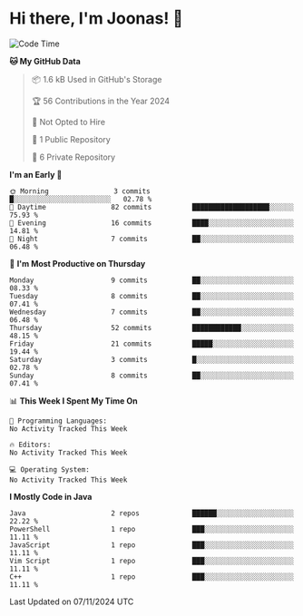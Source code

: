 <!--<a href="https://github.com/anuraghazra/github-readme-stats">
  <img align="center" height=200 src="https://readme-stats-git-main-joonas45s-projects.vercel.app/api?username=Joonas45&hide=stars&show_icons=true&theme=monokai" />
</a>
<a href="">
  <img align="center" width=300 src="https://readme-stats-git-main-joonas45s-projects.vercel.app/api/top-langs?username=Joonas45&theme=monokai&layout=compact" />
</a>-->
<!--
<a href="">
  <img align="center" height=125 width=600 src="https://readme-stats-git-main-joonas45s-projects.vercel.app/api/wakatime?username=Joonas45&theme=monokai&layout=compact" />
</a>
-->

# Hi there, I'm Joonas! :wave:


<!--START_SECTION:waka-->
![Code Time](http://img.shields.io/badge/Code%20Time-167%20hrs-blue)

**🐱 My GitHub Data** 

> 📦 1.6 kB Used in GitHub's Storage 
 > 
> 🏆 56 Contributions in the Year 2024
 > 
> 🚫 Not Opted to Hire
 > 
> 📜 1 Public Repository 
 > 
> 🔑 6 Private Repository 
 > 
**I'm an Early 🐤** 

```text
🌞 Morning                3 commits           █░░░░░░░░░░░░░░░░░░░░░░░░   02.78 % 
🌆 Daytime                82 commits          ███████████████████░░░░░░   75.93 % 
🌃 Evening                16 commits          ████░░░░░░░░░░░░░░░░░░░░░   14.81 % 
🌙 Night                  7 commits           ██░░░░░░░░░░░░░░░░░░░░░░░   06.48 % 
```
📅 **I'm Most Productive on Thursday** 

```text
Monday                   9 commits           ██░░░░░░░░░░░░░░░░░░░░░░░   08.33 % 
Tuesday                  8 commits           ██░░░░░░░░░░░░░░░░░░░░░░░   07.41 % 
Wednesday                7 commits           ██░░░░░░░░░░░░░░░░░░░░░░░   06.48 % 
Thursday                 52 commits          ████████████░░░░░░░░░░░░░   48.15 % 
Friday                   21 commits          █████░░░░░░░░░░░░░░░░░░░░   19.44 % 
Saturday                 3 commits           █░░░░░░░░░░░░░░░░░░░░░░░░   02.78 % 
Sunday                   8 commits           ██░░░░░░░░░░░░░░░░░░░░░░░   07.41 % 
```


📊 **This Week I Spent My Time On** 

```text
💬 Programming Languages: 
No Activity Tracked This Week

🔥 Editors: 
No Activity Tracked This Week

💻 Operating System: 
No Activity Tracked This Week
```

**I Mostly Code in Java** 

```text
Java                     2 repos             ██████░░░░░░░░░░░░░░░░░░░   22.22 % 
PowerShell               1 repo              ███░░░░░░░░░░░░░░░░░░░░░░   11.11 % 
JavaScript               1 repo              ███░░░░░░░░░░░░░░░░░░░░░░   11.11 % 
Vim Script               1 repo              ███░░░░░░░░░░░░░░░░░░░░░░   11.11 % 
C++                      1 repo              ███░░░░░░░░░░░░░░░░░░░░░░   11.11 % 
```




 Last Updated on 07/11/2024 UTC
<!--END_SECTION:waka-->
